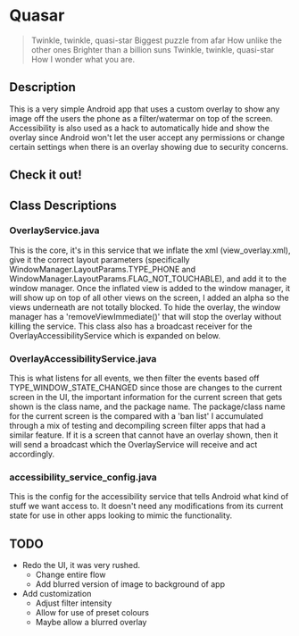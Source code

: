 # Quasar #

> Twinkle, twinkle, quasi-star
Biggest puzzle from afar
How unlike the other ones
Brighter than a billion suns
Twinkle, twinkle, quasi-star
How I wonder what you are.

## Description ##

This is a very simple Android app that uses a custom overlay to show any image off the users the phone as a filter/watermar on top of the screen. Accessibility is also used as a hack to automatically hide and show the overlay since Android won't let the user accept any permissions or change certain settings when there is an overlay showing due to security concerns.

## Check it out! ##



## Class Descriptions ##

### OverlayService.java ###

This is the core, it's in this service that we inflate the xml (view_overlay.xml), give it the correct layout parameters (specifically WindowManager.LayoutParams.TYPE_PHONE and WindowManager.LayoutParams.FLAG_NOT_TOUCHABLE), and add it to the window manager. Once the inflated view is added to the window manager, it will show up on top of all other views on the screen, I added an alpha so the views underneath are not totally blocked. To hide the overlay, the window manager has a 'removeViewImmediate()' that will stop the overlay without killing the service. This class also has a broadcast receiver for the OverlayAccessibilityService which is expanded on below.

### OverlayAccessibilityService.java ###

This is what listens for all events, we then filter the events based off TYPE_WINDOW_STATE_CHANGED since those are changes to the current screen in the UI, the important information for the current screen that gets shown is the class name, and the package name. The package/class name for the current screen is the compared with a 'ban list' I accumulated through a mix of testing and decompiling screen filter apps that had a similar feature. If it is a screen that cannot have an overlay shown, then it will send a broadcast which the OverlayService will receive and act accordingly.

### accessibility_service_config.java ###

This is the config for the accessibility service that tells Android what kind of stuff we want access to. It doesn't need any modifications from its current state for use in other apps looking to mimic the functionality.

## TODO ##

* Redo the UI, it was very rushed.
  * Change entire flow
  * Add blurred version of image to background of app
* Add customization
  * Adjust filter intensity
  * Allow for use of preset colours
  * Maybe allow a blurred overlay
